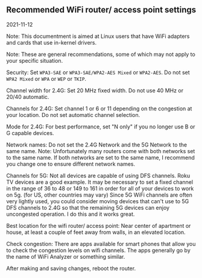 ## Recommended WiFi router/ access point settings

2021-11-12

Note: This documentment is aimed at Linux users that have WiFi adapters and cards that use in-kernel drivers.

Note: These are general recommendations, some of which may not apply to your specific situation.

Security: Set `WPA3-SAE` or `WPA3-SAE/WPA2-AES Mixed` or `WPA2-AES`. Do not set `WPA2 Mixed` or `WPA` or `WEP` or `TKIP`.

Channel width for 2.4G: Set 20 MHz fixed width. Do not use 40 MHz or 20/40 automatic.

Channels for 2.4G: Set channel 1 or 6 or 11 depending on the congestion at your location. Do not set automatic channel selection.

Mode for 2.4G: For best performance, set "N only" if you no longer use B or G capable devices.

Network names: Do not set the 2.4G Network and the 5G Network to the same name. Note: Unfortunately many routers come with both networks set to the same name. If both networks are set to the same name, I recommend you change one to ensure different network names.

Channels for 5G: Not all devices are capable of using DFS channels. Roku TV devices are a good example. It may be necessary to set a fixed channel in the range of 36 to 48 or 149 to 161 in order for all of your devices to work on 5g. (for US, other countries may vary)  Since 5G WiFi channels are often very lightly used, you could consider moving devices that can't use to 5G DFS channels to 2.4G so that the remaining 5G devices can enjoy uncongested operation. I do this and it works great.

Best location for the wifi router/ access point: Near center of apartment or house, at least a couple of feet away from walls, in an elevated location.

Check congestion: There are apps available for smart phones that allow you to check the congestion levels on wifi channels. The apps generally go by the name of WiFi Analyzer or something similar.

After making and saving changes, reboot the router.
